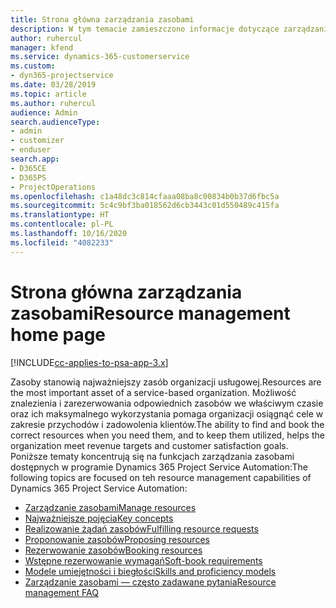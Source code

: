```yaml
---
title: Strona główna zarządzania zasobami
description: W tym temacie zamieszczono informacje dotyczące zarządzania zasobami.
author: ruhercul
manager: kfend
ms.service: dynamics-365-customerservice
ms.custom:
- dyn365-projectservice
ms.date: 03/28/2019
ms.topic: article
ms.author: ruhercul
audience: Admin
search.audienceType:
- admin
- customizer
- enduser
search.app:
- D365CE
- D365PS
- ProjectOperations
ms.openlocfilehash: c1a48dc3c814cfaaa08ba8c00834b0b37d6fbc5a
ms.sourcegitcommit: 5c4c9bf3ba018562d6cb3443c01d550489c415fa
ms.translationtype: HT
ms.contentlocale: pl-PL
ms.lasthandoff: 10/16/2020
ms.locfileid: "4082233"
---
```

# <a name="resource-management-home-page"></a><span data-ttu-id="83a46-103">Strona główna zarządzania zasobami</span><span class="sxs-lookup"><span data-stu-id="83a46-103">Resource management home page</span></span>

[!INCLUDE[cc-applies-to-psa-app-3.x](../includes/cc-applies-to-psa-app-3x.md)]

<span data-ttu-id="83a46-104">Zasoby stanowią najważniejszy zasób organizacji usługowej.</span><span class="sxs-lookup"><span data-stu-id="83a46-104">Resources are the most important asset of a service-based organization.</span></span> <span data-ttu-id="83a46-105">Możliwość znalezienia i zarezerwowania odpowiednich zasobów we właściwym czasie oraz ich maksymalnego wykorzystania pomaga organizacji osiągnąć cele w zakresie przychodów i zadowolenia klientów.</span><span class="sxs-lookup"><span data-stu-id="83a46-105">The ability to find and book the correct resources when you need them, and to keep them utilized, helps the organization meet revenue targets and customer satisfaction goals.</span></span> <span data-ttu-id="83a46-106">Poniższe tematy koncentrują się na funkcjach zarządzania zasobami dostępnych w programie Dynamics 365 Project Service Automation:</span><span class="sxs-lookup"><span data-stu-id="83a46-106">The following topics are focused on teh resource management capabilities of Dynamics 365 Project Service Automation:</span></span>

- [<span data-ttu-id="83a46-107">Zarządzanie zasobami</span><span class="sxs-lookup"><span data-stu-id="83a46-107">Manage resources</span></span>](manage-resources.md)
- [<span data-ttu-id="83a46-108">Najważniejsze pojęcia</span><span class="sxs-lookup"><span data-stu-id="83a46-108">Key concepts</span></span>](reports-key-concepts.md)
- [<span data-ttu-id="83a46-109">Realizowanie żądań zasobów</span><span class="sxs-lookup"><span data-stu-id="83a46-109">Fulfilling resource requests</span></span>](resource-management-fulfill-requests.md)
- [<span data-ttu-id="83a46-110">Proponowanie zasobów</span><span class="sxs-lookup"><span data-stu-id="83a46-110">Proposing resources</span></span>](resource-management-propose-resources.md)
- [<span data-ttu-id="83a46-111">Rezerwowanie zasobów</span><span class="sxs-lookup"><span data-stu-id="83a46-111">Booking resources</span></span>](resource-management-book-resources-scheduleboard.md)
- [<span data-ttu-id="83a46-112">Wstępne rezerwowanie wymagań</span><span class="sxs-lookup"><span data-stu-id="83a46-112">Soft-book requirements</span></span>](resource-management-softbook-requirements.md)
- [<span data-ttu-id="83a46-113">Modele umiejętności i biegłości</span><span class="sxs-lookup"><span data-stu-id="83a46-113">Skills and proficiency models</span></span>](resource-management-skills-proficiency.md)
- [<span data-ttu-id="83a46-114">Zarządzanie zasobami — często zadawane pytania</span><span class="sxs-lookup"><span data-stu-id="83a46-114">Resource management FAQ</span></span>](resource-management-faq.md)

